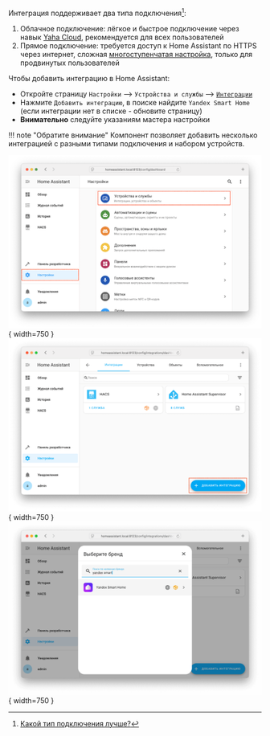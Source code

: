 Интеграция поддерживает два типа подключения[^1]:

1. Облачное подключение: лёгкое и быстрое подключение через навык [Yaha Cloud](https://dialogs.yandex.ru/store/skills/cef326b2-home-assistant), рекомендуется для всех пользователей
2. Прямое подключение: требуется доступ к Home Assistant по HTTPS через интернет, сложная [многоступенчатая настройка](../advanced/direct-connection/index.md), только для продвинутых пользователей

Чтобы добавить интеграцию в Home Assistant:

* Откройте страницу `Настройки` --> `Устройства и службы` --> [`Интеграции`](https://my.home-assistant.io/redirect/integrations/)
* Нажмите `Добавить интеграцию`, в поиске найдите `Yandex Smart Home` (если интеграции нет в списке - обновите страницу)
* **Внимательно** следуйте указаниям мастера настройки

!!! note "Обратите внимание"
    Компонент позволяет добавить несколько интеграцией с разными типами подключения и набором устройств.

![](../assets/images/install/integration-1.png){ width=750 }
![](../assets/images/install/integration-2.png){ width=750 }
![](../assets/images/install/integration-3.png){ width=750 }

[^1]: [Какой тип подключения лучше?](../config/connection-type.md#compare)
